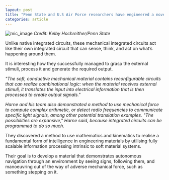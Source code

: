 ```yaml
---
layout: post
title: "Penn State and U.S Air Force researchers have engineered a novel material that can now ‘think’"
categories: article
---
```


![mic_image](https://psu-gatsby-files-prod.s3.amazonaws.com/s3fs-public/styles/4_3_1000w/public/2022/08/Harne-PSN-3%20copy.jpg?h=707772c7&itok=eBSKBuvi)
*Credit: Kelby Hochreither/Penn State*

Unlike native integrated circuits, these mechanical integrated circuits act like their own integrated circuit that can sense, think, and act on what’s happening around them.

It is interesting how they successfully managed to grasp the external stimuli, process it and generate the required output.

*"The soft, conductive mechanical material contains reconfigurable circuits that can realize combinational logic: when the material receives external stimuli, it translates the input into electrical information that is then processed to create output signals."*

*Harne and his team also demonstrated a method to use mechanical force to compute complex arthmetic, or detect radio frequencies to communicate specific light signals, among other potential translation examples. "The possibilities are expansive," Harne said, because integrated circuits can be programmed to do so much.*

They discovered a method to use mathematics and kinematics to realise a fundamental form of intelligence in engineering materials by utilising fully scalable information processing intrinsic to soft material systems.

Their goal is to develop a material that demonstrates autonomous navigation through an environment by seeing signs, following them, and manoeuvring out of the way of adverse mechanical force, such as something stepping on it.

